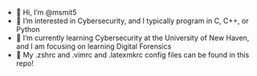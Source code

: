 - 👋 Hi, I’m @msmit5
- 👀 I’m interested in Cybersecurity, and I typically program in C, C++, or Python
- 🌱 I’m currently learning Cybersecurity at the University of New Haven, and I am focusing on learning Digital Forensics  
- 🐧 My .zshrc and .vimrc and .latexmkrc config files can be found in this repo! 
